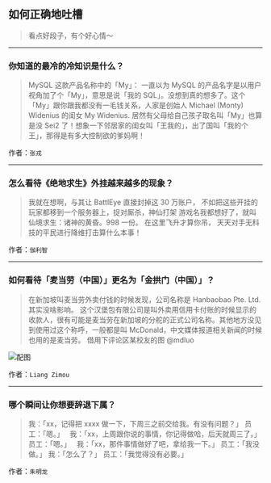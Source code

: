 ## 如何正确地吐槽

> 看点好段子，有个好心情～


 
---

### 你知道的最冷的冷知识是什么？

> MySQL 这款产品名称中的「My」：
> 一直以为 MySQL 的产品名字是以用户视角加了个「My」，意思是说「我的 SQL」。没想到真的想多了。这个「My」跟你跟我都没有一毛钱关系，人家是创始人 Michael (Monty) Widenius 的闺女 My Widenius.
> 居然有父母给自己孩子取名叫「My」也算是没 Sei2 了！想象一下邻居家的闺女叫「王我的」，出了国叫「我的个王」，那得是有多大控制欲的爹妈啊！


作者：`张戎`

---

### 怎么看待《绝地求生》外挂越来越多的现象？

> 我就在想啊，与其让 BattlEye 直接封掉这 30 万账户，
> 不如把这些开挂的玩家都移到一个服务器上，捉对厮杀，神仙打架
> 游戏名我都想好了，就叫仙境求生：诸神的黄昏。998 一份。
> 在这里飞升才算你吊，
> 天天对手无科技的平民进行降维打击算什么本事！


作者：`伽利智`

---

### 如何看待「麦当劳（中国）」更名为「金拱门（中国）」？

> 在新加坡叫麦当劳外卖付钱的时候发现，公司名称是 Hanbaobao Pte. Ltd. 其实没啥影响。
> 这个汉堡包有限公司是叫外卖用信用卡付账的时候显示的收款人，很有可能是麦当劳在新加坡的分舵的正式公司名称。其他地方没见到使用过这个称呼，一般都是叫 McDonald，中文媒体报道相关新闻的时候也用的是麦当劳。
> 借用下评论区某校友的图 @mdluo



![配图](http://pic1.zhimg.com/70/v2-2ee9b48f8a2986fff94ac7f3bed3886c_b.jpg)


作者：`Liang Zimou`

---

### 哪个瞬间让你想要辞退下属？

> 我：「xx，记得把 xxxx 做一下，下周三之前交给我。有没有问题？」
> 员工：「嗯。」
>  
> 我：「xx，上周跟你说的事情，你记得做哈，后天就周三了。」
> 员工：「嗯。」
>  
> 我：「xx，那件事情做好了吧，拿给我一下。」
> 员工：「我没做。」
> 我：「怎么了？」
> 员工：「我觉得没有必要。」


作者：`朱明龙`